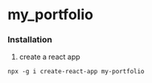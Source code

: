 # my_portfolio

### Installation
1.  create a react app 
```
npx -g i create-react-app my-portfolio
```
